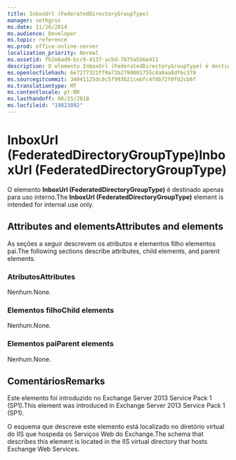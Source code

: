 ```yaml
---
title: InboxUrl (FederatedDirectoryGroupType)
manager: sethgros
ms.date: 11/16/2014
ms.audience: Developer
ms.topic: reference
ms.prod: office-online-server
localization_priority: Normal
ms.assetid: fb2e8ad9-bcc9-4137-acbd-7b75a556e411
description: O elemento InboxUrl (FederatedDirectoryGroupType) é destinado apenas para uso interno.
ms.openlocfilehash: 6e7277321ff9a71b2799001755c4a9aa8dfbc378
ms.sourcegitcommit: 34041125dc8c5f993b21cebfc4f8b72f0fd2cb6f
ms.translationtype: MT
ms.contentlocale: pt-BR
ms.lasthandoff: 06/25/2018
ms.locfileid: "19823892"
---
```

# <a name="inboxurl-federateddirectorygrouptype"></a><span data-ttu-id="f0224-103">InboxUrl (FederatedDirectoryGroupType)</span><span class="sxs-lookup"><span data-stu-id="f0224-103">InboxUrl (FederatedDirectoryGroupType)</span></span>

<span data-ttu-id="f0224-104">O elemento **InboxUrl (FederatedDirectoryGroupType)** é destinado apenas para uso interno.</span><span class="sxs-lookup"><span data-stu-id="f0224-104">The **InboxUrl (FederatedDirectoryGroupType)** element is intended for internal use only.</span></span> 

## <a name="attributes-and-elements"></a><span data-ttu-id="f0224-105">Attributes and elements</span><span class="sxs-lookup"><span data-stu-id="f0224-105">Attributes and elements</span></span>

<span data-ttu-id="f0224-106">As seções a seguir descrevem os atributos e elementos filho elementos pai.</span><span class="sxs-lookup"><span data-stu-id="f0224-106">The following sections describe attributes, child elements, and parent elements.</span></span>
  
### <a name="attributes"></a><span data-ttu-id="f0224-107">Atributos</span><span class="sxs-lookup"><span data-stu-id="f0224-107">Attributes</span></span>

<span data-ttu-id="f0224-108">Nenhum.</span><span class="sxs-lookup"><span data-stu-id="f0224-108">None.</span></span>
  
### <a name="child-elements"></a><span data-ttu-id="f0224-109">Elementos filho</span><span class="sxs-lookup"><span data-stu-id="f0224-109">Child elements</span></span>

<span data-ttu-id="f0224-110">Nenhum.</span><span class="sxs-lookup"><span data-stu-id="f0224-110">None.</span></span>
  
### <a name="parent-elements"></a><span data-ttu-id="f0224-111">Elementos pai</span><span class="sxs-lookup"><span data-stu-id="f0224-111">Parent elements</span></span>

<span data-ttu-id="f0224-112">Nenhum.</span><span class="sxs-lookup"><span data-stu-id="f0224-112">None.</span></span>
  
## <a name="remarks"></a><span data-ttu-id="f0224-113">Comentários</span><span class="sxs-lookup"><span data-stu-id="f0224-113">Remarks</span></span>

<span data-ttu-id="f0224-114">Este elemento foi introduzido no Exchange Server 2013 Service Pack 1 (SP1).</span><span class="sxs-lookup"><span data-stu-id="f0224-114">This element was introduced in Exchange Server 2013 Service Pack 1 (SP1).</span></span>
  
<span data-ttu-id="f0224-115">O esquema que descreve este elemento está localizado no diretório virtual do IIS que hospeda os Serviços Web do Exchange.</span><span class="sxs-lookup"><span data-stu-id="f0224-115">The schema that describes this element is located in the IIS virtual directory that hosts Exchange Web Services.</span></span>
  

